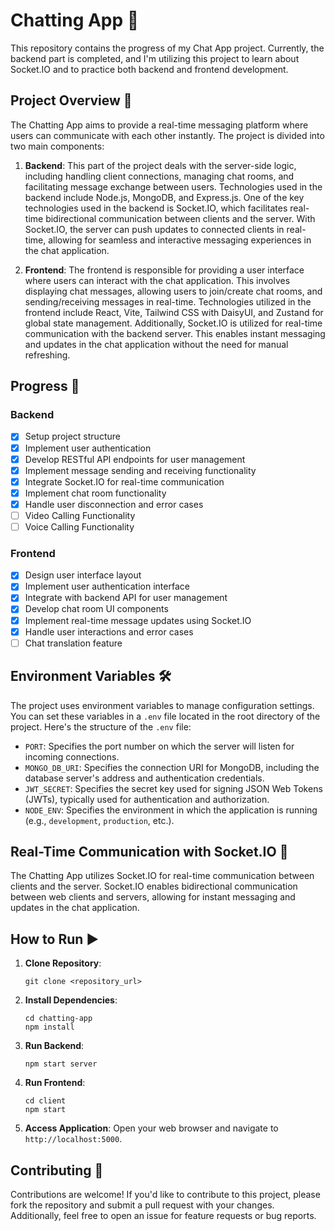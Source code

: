 # Chatting App 💬

This repository contains the progress of my Chat App project. Currently, the backend part is completed, and I'm utilizing this project to learn about Socket.IO and to practice both backend and frontend development.

## Project Overview 🌟

The Chatting App aims to provide a real-time messaging platform where users can communicate with each other instantly. The project is divided into two main components:

1. **Backend**: This part of the project deals with the server-side logic, including handling client connections, managing chat rooms, and facilitating message exchange between users. Technologies used in the backend include Node.js, MongoDB, and Express.js. One of the key technologies used in the backend is Socket.IO, which facilitates real-time bidirectional communication between clients and the server. With Socket.IO, the server can push updates to connected clients in real-time, allowing for seamless and interactive messaging experiences in the chat application.

2. **Frontend**: The frontend is responsible for providing a user interface where users can interact with the chat application. This involves displaying chat messages, allowing users to join/create chat rooms, and sending/receiving messages in real-time. Technologies utilized in the frontend include React, Vite, Tailwind CSS with DaisyUI, and Zustand for global state management. Additionally, Socket.IO is utilized for real-time communication with the backend server. This enables instant messaging and updates in the chat application without the need for manual refreshing.

## Progress 🚀

### Backend

- [x] Setup project structure
- [x] Implement user authentication
- [x] Develop RESTful API endpoints for user management
- [x] Implement message sending and receiving functionality
- [x] Integrate Socket.IO for real-time communication
- [x] Implement chat room functionality
- [x] Handle user disconnection and error cases
- [ ] Video Calling Functionality
- [ ] Voice Calling Functionality

### Frontend

- [x] Design user interface layout
- [x] Implement user authentication interface
- [x] Integrate with backend API for user management
- [x] Develop chat room UI components
- [x] Implement real-time message updates using Socket.IO
- [x] Handle user interactions and error cases
- [ ] Chat translation feature

## Environment Variables 🛠️

The project uses environment variables to manage configuration settings. You can set these variables in a `.env` file located in the root directory of the project. Here's the structure of the `.env` file:

- `PORT`: Specifies the port number on which the server will listen for incoming connections.
- `MONGO_DB_URI`: Specifies the connection URI for MongoDB, including the database server's address and authentication credentials.
- `JWT_SECRET`: Specifies the secret key used for signing JSON Web Tokens (JWTs), typically used for authentication and authorization.
- `NODE_ENV`: Specifies the environment in which the application is running (e.g., `development`, `production`, etc.).

## Real-Time Communication with Socket.IO 🚀

The Chatting App utilizes Socket.IO for real-time communication between clients and the server. Socket.IO enables bidirectional communication between web clients and servers, allowing for instant messaging and updates in the chat application.

## How to Run ▶️

1. **Clone Repository**:

   ```
   git clone <repository_url>
   ```

2. **Install Dependencies**:

   ```
   cd chatting-app
   npm install
   ```

3. **Run Backend**:

   ```
   npm start server
   ```

4. **Run Frontend**:

   ```
   cd client
   npm start
   ```

5. **Access Application**:
   Open your web browser and navigate to `http://localhost:5000`.

## Contributing 🙌

Contributions are welcome! If you'd like to contribute to this project, please fork the repository and submit a pull request with your changes. Additionally, feel free to open an issue for feature requests or bug reports.
